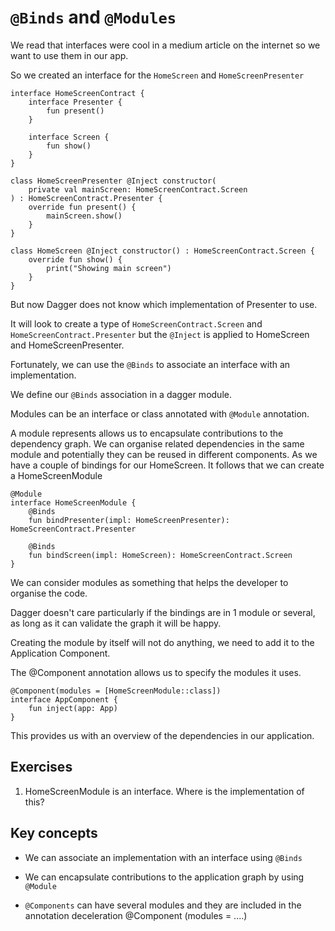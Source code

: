 # `@Binds` and `@Modules`
We read that interfaces were cool in a medium article on the internet so we want to use them in our app. 

So we created an interface for the `HomeScreen` and `HomeScreenPresenter`

```
interface HomeScreenContract {
    interface Presenter {
        fun present()
    }

    interface Screen {
        fun show()
    }
}

class HomeScreenPresenter @Inject constructor(
    private val mainScreen: HomeScreenContract.Screen
) : HomeScreenContract.Presenter {
    override fun present() {
        mainScreen.show()
    }
}

class HomeScreen @Inject constructor() : HomeScreenContract.Screen {
    override fun show() {
        print("Showing main screen")
    }
}
```


But now Dagger does not know which implementation of Presenter to use. 

It will look to create a type of `HomeScreenContract.Screen` and `HomeScreenContract.Presenter` but the `@Inject` is applied to HomeScreen and  HomeScreenPresenter. 

Fortunately, we can use the `@Binds` to associate an interface with an implementation. 

We define our `@Binds` association in a dagger module. 

Modules can be an interface or class annotated with `@Module` annotation. 

A module represents allows us to encapsulate contributions to the dependency graph. We can organise related dependencies in the same module and  potentially they can be reused in different components. 
As we have a couple of bindings for our HomeScreen. It follows that we can create a HomeScreenModule 

```
@Module
interface HomeScreenModule {
    @Binds
    fun bindPresenter(impl: HomeScreenPresenter): HomeScreenContract.Presenter

    @Binds
    fun bindScreen(impl: HomeScreen): HomeScreenContract.Screen
}
```


We can consider modules as something that helps the developer to organise the code. 

Dagger doesn't care particularly if the bindings are in  1 module or several, as long as it can validate the graph it will be happy. 

Creating the module by itself will not do anything, we need to add it to the Application Component. 

The @Component annotation allows us to specify the  modules it uses. 

```
@Component(modules = [HomeScreenModule::class])
interface AppComponent {
    fun inject(app: App)
}
```

This provides us with an overview of the dependencies in our application. 

## Exercises
1. HomeScreenModule is an interface. Where is the implementation of this? 

## Key concepts 
* We can associate an implementation with an interface using `@Binds` 

* We can encapsulate contributions to the application graph by using `@Module` 

* `@Components` can have several modules and they are included in the annotation deceleration @Component (modules = ....) 
